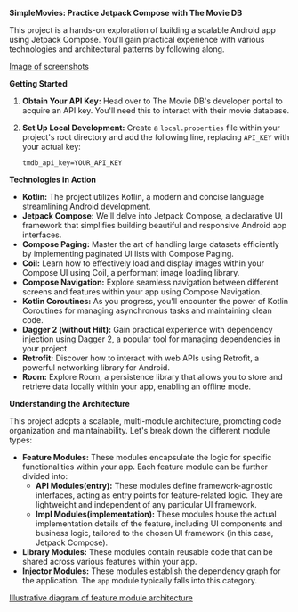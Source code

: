 **SimpleMovies: Practice Jetpack Compose with The Movie DB**

This project is a hands-on exploration of building a scalable Android app using Jetpack Compose. You'll gain practical experience with various technologies and architectural patterns by following along.

[Image of screenshots](screenshots.png)

**Getting Started**

1. **Obtain Your API Key:** Head over to The Movie DB's developer portal to acquire an API key. You'll need this to interact with their movie database.
2. **Set Up Local Development:** Create a `local.properties` file within your project's root directory and add the following line, replacing `API_KEY` with your actual key:

   ```properties
   tmdb_api_key=YOUR_API_KEY
   ```

**Technologies in Action**

- **Kotlin:** The project utilizes Kotlin, a modern and concise language streamlining Android development.
- **Jetpack Compose:** We'll delve into Jetpack Compose, a declarative UI framework that simplifies building beautiful and responsive Android app interfaces.
- **Compose Paging:** Master the art of handling large datasets efficiently by implementing paginated UI lists with Compose Paging.
- **Coil:** Learn how to effectively load and display images within your Compose UI using Coil, a performant image loading library.
- **Compose Navigation:** Explore seamless navigation between different screens and features within your app using Compose Navigation.
- **Kotlin Coroutines:** As you progress, you'll encounter the power of Kotlin Coroutines for managing asynchronous tasks and maintaining clean code.
- **Dagger 2 (without Hilt):** Gain practical experience with dependency injection using Dagger 2, a popular tool for managing dependencies in your project.
- **Retrofit:** Discover how to interact with web APIs using Retrofit, a powerful networking library for Android.
- **Room:** Explore Room, a persistence library that allows you to store and retrieve data locally within your app, enabling an offline mode.

**Understanding the Architecture**

This project adopts a scalable, multi-module architecture, promoting code organization and maintainability. Let's break down the different module types:

- **Feature Modules:** These modules encapsulate the logic for specific functionalities within your app. Each feature module can be further divided into:
    - **API Modules(entry):** These modules define framework-agnostic interfaces, acting as entry points for feature-related logic. They are lightweight and independent of any particular UI framework.
    - **Impl Modules(implementation):** These modules house the actual implementation details of the feature, including UI components and business logic, tailored to the chosen UI framework (in this case, Jetpack Compose).
- **Library Modules:** These modules contain reusable code that can be shared across various features within your app.
- **Injector Modules:** These modules establish the dependency graph for the application. The `app` module typically falls into this category.

[Illustrative diagram of feature module architecture](architecture.png)
